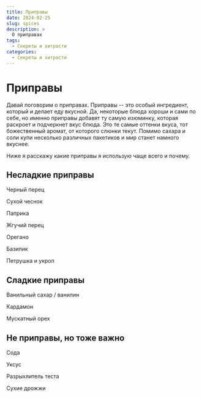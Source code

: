 ```yaml
---
title: Приправы
date: 2024-02-25
slug: spices
description: >
  О приправах
tags:
  - Секреты и хитрости
categories:
  - Секреты и хитрости
---
```


# Приправы

Давай поговорим о приправах. Приправы -- это особый ингредиент, который и делает еду вкусной. Да, некоторые блюда хороши и сами по себе, но именно приправы добавят ту самую изюминку, которая раскроет и подчеркнет вкус блюда. Это те самые оттенки вкуса, тот божественный аромат, от которого слюнки текут. Помимо сахара и соли купи несколько различных пакетиков и мир станет намного вкуснее.

Ниже я расскажу какие приправы я использую чаще всего и почему.


<!-- more -->

## Несладкие приправы

Черный перец

Сухой чеснок

Паприка

Жгучий перец

Орегано

Базилик

Петрушка и укроп

## Сладкие приправы

Ванильный сахар / ванилин

Кардамон

Мускатный орех




## Не приправы, но тоже важно

Сода

Уксус

Разрыхлитель теста

Сухие дрожжи